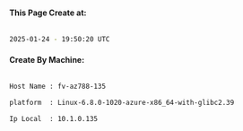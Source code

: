 
   
#### This Page Create at:

```bash

2025-01-24 - 19:50:20 UTC

```

#### Create By Machine:

```bash

Host Name : fv-az788-135

platform  : Linux-6.8.0-1020-azure-x86_64-with-glibc2.39

Ip Local  : 10.1.0.135

```

